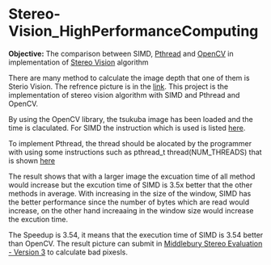 # Stereo-Vision_HighPerformanceComputing

**Objective:** The comparison between SIMD, [Pthread](https://en.wikipedia.org/wiki/POSIX_Threads) and [OpenCV](https://en.wikipedia.org/wiki/OpenCV) in implementation of [Stereo Vision](https://en.wikipedia.org/wiki/Computer_stereo_vision) algorithm

There are many method to calculate the image depth that one of them is Sterio Vision. The refrence picture is in the [link](http://vision.middlebury.edu/stereo/). This project is the implementation of stereo vision algorithm with SIMD and Pthread and OpenCV.

By using the OpenCV library, the tsukuba image has been loaded and the time is claculated. For SIMD the instruction which is used is listed [here](https://github.com/rabieifk/Stereo-Vision_HighPerformanceComputing/blob/master/Instructions).

To implement Pthread, the thread should be alocated by the programmer with using some instructions such as pthread_t thread(NUM_THREADS) that is shown [here](https://computing.llnl.gov/tutorials/pthreads/)

The result shows that with a larger image the excuation time of all method would increase but the excution time of SIMD is 3.5x better that the other methods in average. With increasing in the size of the window, SIMD has the better performance since the number of bytes which are read would increase, on the other hand increaaing in the window size would increase the excution time.

The Speedup is 3.54, it means that the execution time of SIMD is 3.54 better than OpenCV. The result picture can submit in [Middlebury Stereo Evaluation - Version 3](http://vision.middlebury.edu/stereo/submit3/) to calculate bad pixesls.
